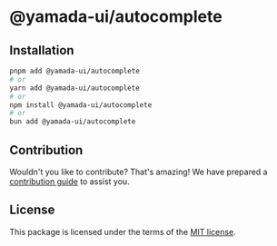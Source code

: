 # @yamada-ui/autocomplete

## Installation

```sh
pnpm add @yamada-ui/autocomplete
# or
yarn add @yamada-ui/autocomplete
# or
npm install @yamada-ui/autocomplete
# or
bun add @yamada-ui/autocomplete
```

## Contribution

Wouldn't you like to contribute? That's amazing! We have prepared a [contribution guide](https://github.com/yamada-ui/yamada-ui/blob/main/CONTRIBUTING.md) to assist you.

## License

This package is licensed under the terms of the
[MIT license](https://github.com/yamada-ui/yamada-ui/blob/main/LICENSE).
